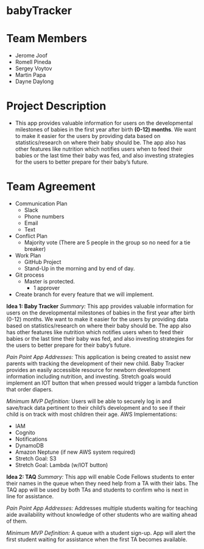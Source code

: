 # babyTracker

# Team Members
- Jerome Joof
- Romell Pineda
- Sergey Voytov
- Martin Papa
- Dayne Daylong

# Project Description
- This app provides valuable information for users on the developmental milestones of babies in the first year after birth **(0-12) months**. We want to make it easier for the users by providing data based on statistics/research on where their baby should be. The app also has other features like nutrition which notifies users when to feed their babies or the last time their baby was fed, and also investing strategies for the users to better prepare for their baby’s future.

# Team Agreement

* Communication Plan
    * Slack
    * Phone numbers
    * Email
    * Text
* Conflict Plan
    * Majority vote (There are 5 people in the group so no need for a tie breaker)
* Work Plan
    * GitHub Project
    * Stand-Up in the morning and by end of day.
* Git process
    * Master is protected. 
        * 1 approver
* Create branch for every feature that we will implement.

**Idea 1: Baby Tracker**
*Summary:* 
This app provides valuable information for users on the developmental milestones of babies in the first year after birth (0-12) months. We want to make it easier for the users by providing data based on statistics/research on where their baby should be. The app also has other features like nutrition which notifies users when to feed their babies or the last time their baby was fed, and also investing strategies for the users to better prepare for their baby’s future.

*Pain Point App Addresses:* 
This application is being created to assist new parents with tracking the development of their new child.  Baby Tracker provides an easily accessible resource for newborn development information including nutrition, and investing.  Stretch goals would implement an IOT button that when pressed would trigger a lambda function that order diapers.

*Minimum MVP Definition:*
Users will be able to securely log in and save/track data pertinent to their child’s development and to see if their child is on track with most children their age. 
AWS Implementations:
- IAM
- Cognito
- Notifications
- DynamoDB
- Amazon Neptune (if new AWS system required)
- Stretch Goal: S3
- Stretch Goal: Lambda (w/IOT button)

**Idea 2: TAQ**
*Summary:* 
This app will enable Code Fellows students to enter their names in the queue when they need help from a TA with their labs. The TAQ app will be used by both TAs and students to confirm who is next in line for assistance.

*Pain Point App Addresses:*
Addresses multiple students waiting for teaching aide availability without knowledge of other students who are waiting ahead of them.

*Minimum MVP Definition:*
A queue with a student sign-up.  App will alert the first student waiting for assistance when the first TA becomes available.



